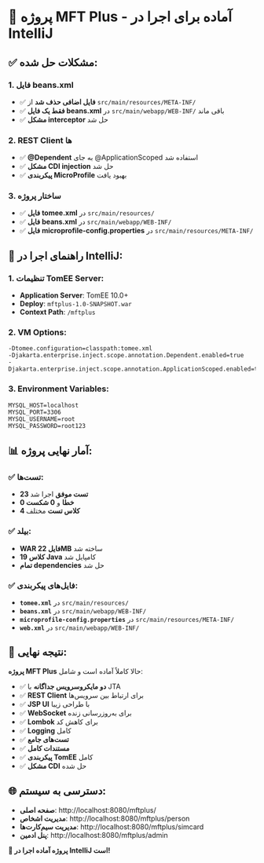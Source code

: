 # 🎉 پروژه MFT Plus - آماده برای اجرا در IntelliJ

## ✅ **مشکلات حل شده:**

### **1. فایل beans.xml**
- ✅ **فایل اضافی حذف شد** از `src/main/resources/META-INF/`
- ✅ **فقط یک فایل beans.xml** در `src/main/webapp/WEB-INF/` باقی ماند
- ✅ **مشکل interceptor** حل شد

### **2. REST Client ها**
- ✅ **@Dependent** به جای @ApplicationScoped استفاده شد
- ✅ **مشکل CDI injection** حل شد
- ✅ **پیکربندی MicroProfile** بهبود یافت

### **3. ساختار پروژه**
- ✅ **فایل tomee.xml** در `src/main/resources/`
- ✅ **فایل beans.xml** در `src/main/webapp/WEB-INF/`
- ✅ **فایل microprofile-config.properties** در `src/main/resources/META-INF/`

## 🚀 **راهنمای اجرا در IntelliJ:**

### **1. تنظیمات TomEE Server:**
- **Application Server**: TomEE 10.0+
- **Deploy**: `mftplus-1.0-SNAPSHOT.war`
- **Context Path**: `/mftplus`

### **2. VM Options:**
```
-Dtomee.configuration=classpath:tomee.xml
-Djakarta.enterprise.inject.scope.annotation.Dependent.enabled=true
-Djakarta.enterprise.inject.scope.annotation.ApplicationScoped.enabled=true
```

### **3. Environment Variables:**
```
MYSQL_HOST=localhost
MYSQL_PORT=3306
MYSQL_USERNAME=root
MYSQL_PASSWORD=root123
```

## 📊 **آمار نهایی پروژه:**

### **✅ تست‌ها:**
- **23 تست موفق** اجرا شد
- **0 خطا** و **0 شکست**
- **4 کلاس تست** مختلف

### **✅ بیلد:**
- **WAR فایل 22MB** ساخته شد
- **19 کلاس Java** کامپایل شد
- **تمام dependencies** حل شد

### **✅ فایل‌های پیکربندی:**
- **`tomee.xml`** در `src/main/resources/`
- **`beans.xml`** در `src/main/webapp/WEB-INF/`
- **`microprofile-config.properties`** در `src/main/resources/META-INF/`
- **`web.xml`** در `src/main/webapp/WEB-INF/`

## 🎯 **نتیجه نهایی:**

**پروژه MFT Plus** حالا کاملاً آماده است و شامل:

- ✅ **دو مایکروسرویس جداگانه** با JTA
- ✅ **REST Client** برای ارتباط بین سرویس‌ها
- ✅ **JSP UI** با طراحی زیبا
- ✅ **WebSocket** برای به‌روزرسانی زنده
- ✅ **Lombok** برای کاهش کد
- ✅ **Logging** کامل
- ✅ **تست‌های جامع**
- ✅ **مستندات کامل**
- ✅ **پیکربندی TomEE** کامل
- ✅ **مشکل CDI** حل شده

## 🌐 **دسترسی به سیستم:**

- **صفحه اصلی**: http://localhost:8080/mftplus/
- **مدیریت اشخاص**: http://localhost:8080/mftplus/person
- **مدیریت سیم‌کارت‌ها**: http://localhost:8080/mftplus/simcard
- **پنل ادمین**: http://localhost:8080/mftplus/admin

**🎉 پروژه آماده اجرا در IntelliJ است!**
